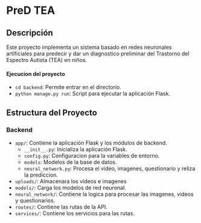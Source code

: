 # PreD TEA

## Descripción
Este proyecto implementa un sistema basado en redes neuronales artificiales para predecir y dar un diagnostico preliminar del Trastorno del Espectro Autista (TEA) en niños.

#### Ejecucion del proyecto
- `cd backend`: Permite entrar en el directorio.
- `python manage.py run`: Script para ejecutar la aplicación Flask.

## Estructura del Proyecto

### Backend
- `app/`: Contiene la aplicación Flask y los módulos de backend.
  - `__init__.py`: Inicializa la aplicación Flask.
  - `config.py`: Configuracion para la variables de entorno.
  - `models`: Modelos de la base de datos.
  - `neural_network.py`: Procesa el video, imagenes, questionario y reliza la prediccion.
- `uploads/`: Almacenara los videos e imagenes
- `models/`: Carga los modelos de red neuronal.
- `neural_network/`: Contiene la logica para procesar las imagenes, videos y questionarios.
- `routes/`: Contiene las rutas de la API.
- `services/`: Contiene los servicios para las rutas.